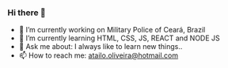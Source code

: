 ### Hi there 👋


- 🔭 I’m currently working on Military Police of Ceará, Brazil
- 🌱 I’m currently learning HTML, CSS, JS, REACT and NODE JS
- 💬 Ask me about: I always like to learn new things..
- 📫 How to reach me: atailo.oliveira@hotmail.com


